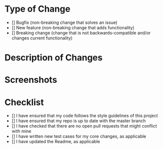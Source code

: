 # Type of Change
- [] Bugfix (non-breaking change that solves an issue)
- [] New feature (non-breaking change that adds functionality)
- [] Breaking change (change that is not backwards-compatible and/or changes current functionality)

# Description of Changes

# Screenshots

# Checklist
- [] I have ensured that my code follows the style guidelines of this project
- [] I have ensured that my repo is up to date with the master branch
- [] I have checked that there are no open pull requests that might conflict with mine
- [] I have written new test cases for my core changes, as applicable
- [] I have updated the Readme, as applicable